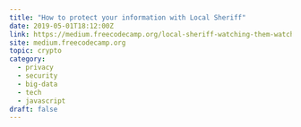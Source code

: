 ```yaml
---
title: "How to protect your information with Local Sheriff"
date: 2019-05-01T18:12:00Z
link: https://medium.freecodecamp.org/local-sheriff-watching-them-watching-us-5eacf3eb00ca?source=rss----336d898217ee---4&utm_medium=RSS&utm_source=hune
site: medium.freecodecamp.org
topic: crypto
category:
  - privacy
  - security
  - big-data
  - tech
  - javascript
draft: false
---
```

